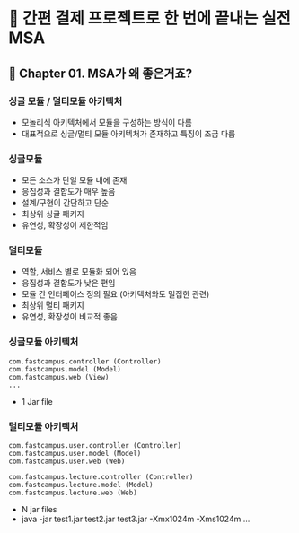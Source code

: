 # :book: 간편 결제 프로젝트로 한 번에 끝내는 실전 MSA

## :pushpin: Chapter 01. MSA가 왜 좋은거죠?

### 싱글 모듈 / 멀티모듈 아키텍처 
- 모놀리식 아키텍처에서 모듈을 구성하는 방식이 다름
- 대표적으로 싱글/멀티 모듈 아키텍처가 존재하고 특징이 조금 다름

### 싱글모듈
- 모든 소스가 단일 모듈 내에 존재
- 응집성과 결합도가 매우 높음
- 설계/구현이 간단하고 단순
- 최상위 싱글 패키지
- 유연성, 확장성이 제한적임

### 멀티모듈
- 역할, 서비스 별로 모듈화 되어 있음
- 응집성과 결합도가 낮은 편임
- 모듈 간 인터페이스 정의 필요 (아키텍처와도 밀접한 관련)
- 최상위 멀티 패키지
- 유연성, 확장성이 비교적 좋음 

### 싱글모듈 아키텍처
```
com.fastcampus.controller (Controller)
com.fastcampus.model (Model)
com.fastcampus.web (View)
...
```
- 1 Jar file

### 멀티모듈 아키텍처
```
com.fastcampus.user.controller (Controller)
com.fastcampus.user.model (Model)
com.fastcampus.user.web (Web)

com.fastcampus.lecture.controller (Controller)
com.fastcampus.lecture.model (Model)
com.fastcampus.lecture.web (Web)
```
- N jar files
- java -jar test1.jar test2.jar test3.jar -Xmx1024m -Xms1024m ...
